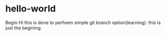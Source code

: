 # hello-world
Begin
Hi this is done to perfoem simple git branch option(learning).
this is just the begining.
